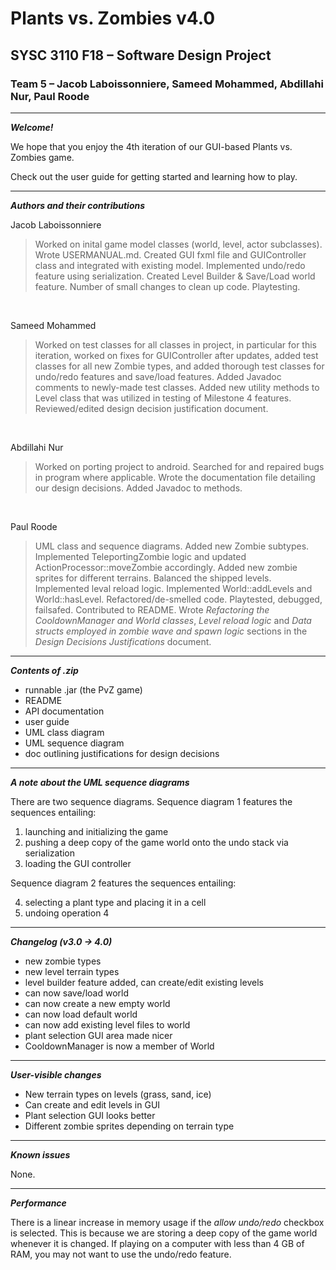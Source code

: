 # Plants vs. Zombies v4.0
## SYSC 3110 F18 – Software Design Project
### Team 5 – Jacob Laboissonniere, Sameed Mohammed, Abdillahi Nur, Paul Roode

---

***Welcome!***

We hope that you enjoy the 4th iteration of our GUI-based Plants vs. Zombies game.

Check out the user guide for getting started and learning how to play.

---

***Authors and their contributions***

Jacob Laboissonniere
> Worked on inital game model classes (world, level, actor subclasses). Wrote USERMANUAL.md. Created GUI fxml file and GUIController class and integrated with existing model. Implemented undo/redo feature using serialization. Created Level Builder & Save/Load world feature. Number of small changes to clean up code. Playtesting.

<br>

Sameed Mohammed
> Worked on test classes for all classes in project, in particular for this iteration, worked on fixes for GUIController after updates, added test classes for all new Zombie types, and added thorough test classes for undo/redo features and save/load features. Added Javadoc comments to newly-made test classes. Added new utility methods to Level class that was utilized in testing of Milestone 4 features. Reviewed/edited design decision justification document.

<br>

Abdillahi Nur
>  Worked on porting project to android. Searched for and repaired bugs in program where applicable. Wrote the documentation file detailing our design decisions. Added Javadoc to methods.

<br>

Paul Roode
> UML class and sequence diagrams. Added new Zombie subtypes. Implemented TeleportingZombie logic and updated ActionProcessor::moveZombie accordingly. Added new zombie sprites for different terrains. Balanced the shipped levels. Implemented leval reload logic. Implemented World::addLevels and World::hasLevel. Refactored/de-smelled code. Playtested, debugged, failsafed. Contributed to README. Wrote *Refactoring the CooldownManager and World classes*, *Level reload logic* and *Data structs employed in zombie wave and spawn logic* sections in the *Design Decisions Justifications* document.

---

***Contents of .zip***

- runnable .jar (the PvZ game)
- README
- API documentation
- user guide
- UML class diagram
- UML sequence diagram
- doc outlining justifications for design decisions

---

***A note about the UML sequence diagrams***

There are two sequence diagrams. Sequence diagram 1 features the sequences entailing:

1) launching and initializing the game
2) pushing a deep copy of the game world onto the undo stack via serialization
3) loading the GUI controller

Sequence diagram 2 features the sequences entailing:

4) selecting a plant type and placing it in a cell
5) undoing operation 4

---

***Changelog (v3.0 → 4.0)***

- new zombie types
- new level terrain types
- level builder feature added, can create/edit existing levels
- can now save/load world 
- can now create a new empty world
- can now load default world
- can now add existing level files to world
- plant selection GUI area made nicer
- CooldownManager is now a member of World

---

***User-visible changes***

- New terrain types on levels (grass, sand, ice)
- Can create and edit levels in GUI
- Plant selection GUI looks better
- Different zombie sprites depending on terrain type

---

***Known issues***

None.

---

***Performance***

There is a linear increase in memory usage if the *allow undo/redo* checkbox is selected. This is because we are storing a deep copy of the game world whenever it is changed. If playing on a computer with less than 4 GB of RAM, you may not want to use the undo/redo feature.
